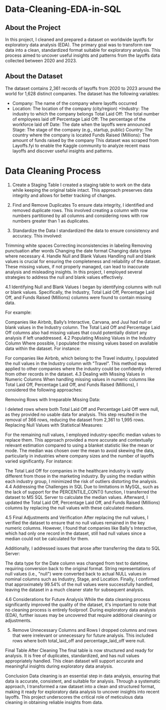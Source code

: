 # Data-Cleaning-EDA-in-SQL
## About the Project
In this project, I cleaned and prepared a dataset on worldwide layoffs for exploratory data analysis (EDA). The primary goal was to transform raw data into a clean, standardized format suitable for exploratory analysis. This process aimed to uncover useful insights and patterns from the layoffs data collected between 2020 and 2023.

## About the Dataset
The dataset contains 2,361 records of layoffs from 2020 to 2023 around the world for 1,628 distinct companies. The dataset has the following variables:

+ Company: The name of the company where layoffs occurred
+ Location: The location of the company (city/region)
+Industry: The industry to which the company belongs
Total Laid Off: The total number of employees laid off
Percentage Laid Off: The percentage of the workforce laid off
Date: The date when the layoffs were announced
Stage: The stage of the company (e.g., startup, public)
Country: The country where the company is located
Funds Raised (Millions): The amount of funds raised by the company
This dataset was scraped from Layoffs.fyi to enable the Kaggle community to analyze recent mass layoffs and discover useful insights and patterns.

# Data Cleaning Process
1. Create a Staging Table
I created a staging table to work on the data while keeping the original table intact. This approach preserves data integrity and allows for better tracking of changes.

2. Find and Remove Duplicates
To ensure data integrity, I identified and removed duplicate rows. This involved creating a column with row numbers partitioned by all columns and considering rows with row numbers greater than 1 as duplicates.

3. Standardize the Data
I standardized the data to ensure consistency and accuracy. This involved:

Trimming white spaces
Correcting inconsistencies in labeling
Removing punctuation after words
Changing the date format
Changing data types where necessary
4. Handle Null and Blank Values
Handling null and blank values is crucial for ensuring the completeness and reliability of the dataset. These missing values, if not properly managed, can lead to inaccurate analysis and misleading insights. In this project, I employed several strategies to address the null and blank values effectively.

4.1 Identifying Null and Blank Values
I began by identifying columns with null or blank values. Specifically, the Industry, Total Laid Off, Percentage Laid Off, and Funds Raised (Millions) columns were found to contain missing data.

For example:

Companies like Airbnb, Bally’s Interactive, Carvana, and Juul had null or blank values in the Industry column.
The Total Laid Off and Percentage Laid Off columns also had missing values that could potentially distort any analysis if left unaddressed.
4.2 Populating Missing Values in the Industry Column
Where possible, I populated the missing values based on available data within the dataset. For instance:

For companies like Airbnb, which belong to the Travel industry, I populated the null values in the Industry column with "Travel".
This method was applied to other companies where the industry could be confidently inferred from other records in the dataset.
4.3 Dealing with Missing Values in Numeric Columns
When handling missing values in numeric columns like Total Laid Off, Percentage Laid Off, and Funds Raised (Millions), I considered the following approaches:

Removing Rows with Irreparable Missing Data:

I deleted rows where both Total Laid Off and Percentage Laid Off were null, as they provided no usable data for analysis. This step resulted in the removal of 366 rows, reducing the dataset from 2,361 to 1,995 rows.
Replacing Null Values with Statistical Measures:

For the remaining null values, I employed industry-specific median values to replace them. This approach provided a more accurate and contextually relevant estimation compared to using a blanket statistic like the mean or mode.
The median was chosen over the mean to avoid skewing the data, particularly in industries where company sizes and the number of layoffs varied significantly.
For instance:

The Total Laid Off for companies in the healthcare industry is vastly different from those in the marketing industry. By using the median within each industry group, I minimized the risk of outliers distorting the analysis.
4.4 Addressing the Challenges in SQL
Due to limitations in MySQL, such as the lack of support for the PERCENTILE_CONT() function, I transferred the dataset to MS SQL Server to calculate the median values. Afterward, I updated the Total Laid Off, Percentage Laid Off, and Funds Raised (Millions) columns by replacing the null values with these calculated medians.

4.5 Final Adjustments and Verification
After replacing the null values, I verified the dataset to ensure that no null values remained in the key numeric columns. However, I found that companies like Bally's Interactive, which had only one record in the dataset, still had null values since a median could not be calculated for them.

Additionally, I addressed issues that arose after transferring the data to SQL Server:

The data type for the Date column was changed from text to datetime, requiring conversion back to the original format.
String representations of null values (i.e., "null") were converted back to actual NULL values in nominal columns such as Industry, Stage, and Location.
Finally, I confirmed that approximately 99.54% of the null values were successfully handled, leaving the dataset in a much cleaner state for subsequent analysis.

4.6 Considerations for Future Analysis
While the data cleaning process significantly improved the quality of the dataset, it's important to note that no cleaning process is entirely foolproof. During exploratory data analysis (EDA), further issues may be uncovered that require additional cleaning or adjustments.

5. Remove Unnecessary Columns and Rows
I dropped columns and rows that were irrelevant or unnecessary for future analysis. This included rows where both total_laid_off and percentage_laid_off were null.

Final Table After Cleaning
The final table is now structured and ready for analysis. It is free of duplicates, standardized, and has null values appropriately handled. This clean dataset will support accurate and meaningful insights during exploratory data analysis.

Conclusion
Data cleaning is an essential step in data analysis, ensuring that data is accurate, consistent, and suitable for analysis. Through a systematic approach, I transformed a raw dataset into a clean and structured format, making it ready for exploratory data analysis to uncover insights into recent layoffs. This project underscores the critical role of meticulous data cleaning in obtaining reliable insights from data.

